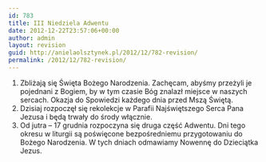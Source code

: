 ```yaml
---
id: 783
title: III Niedziela Adwentu
date: 2012-12-22T23:57:06+00:00
author: admin
layout: revision
guid: http://anielaolsztynek.pl/2012/12/782-revision/
permalink: /2012/12/782-revision/
---
```

  1. Zbliżają się Święta Bożego Narodzenia. Zachęcam, abyśmy przeżyli je pojednani z Bogiem, by w tym czasie Bóg znalazł miejsce w naszych sercach. Okazja do Spowiedzi każdego dnia przed Mszą Świętą.
  2. Dzisiaj rozpoczęł się rekolekcje w Parafii Najświętszego Serca Pana Jezusa i będą trwały do środy włącznie.
  3. Od jutra &#8211; 17 grudnia rozpoczyna się druga część Adwentu. Dni tego okresu w liturgii są poświęcone bezpośredniemu przygotowaniu do Bożego Narodzenia. W tych dniach odmawiamy Nowennę do Dzieciątka Jezus.